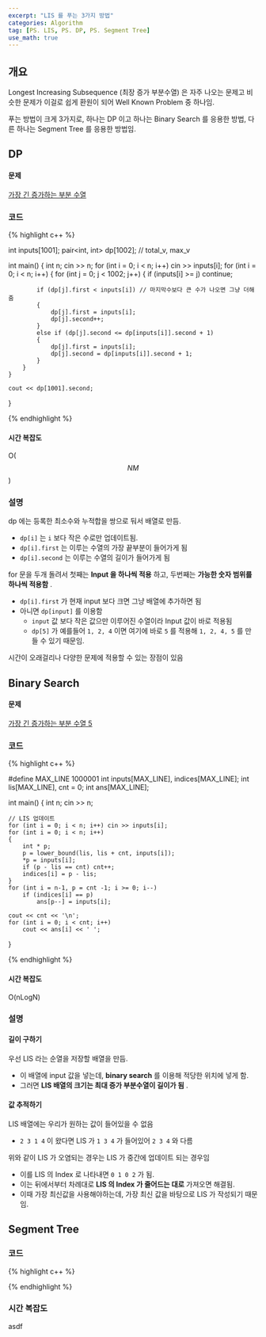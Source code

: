 ```yaml
---
excerpt: "LIS 를 푸는 3가지 방법"
categories: Algorithm
tag: [PS. LIS, PS. DP, PS. Segment Tree]
use_math: true
---
```


## 개요

Longest Increasing Subsequence (최장 증가 부분수열) 은 자주 나오는 문제고 비슷한 문제가 이걸로 쉽게 환원이 되어 Well Known Problem 중 하나임.

푸는 방법이 크게 3가지로, 하나는 DP 이고 하나는 Binary Search 를 응용한 방법, 다른 하나는 Segment Tree 를 응용한 방법임.


## DP

#### 문제

[가장 긴 증가하는 부분 수열](https://www.acmicpc.net/problem/11053)

### 코드

{% highlight c++ %}

int inputs[1001];
pair<int, int> dp[1002]; // total_v, max_v

int main()
{
	int n;
	cin >> n;
	for (int i = 0; i < n; i++) cin >> inputs[i];
	for (int i = 0; i < n; i++) 
	{
		for (int j = 0; j < 1002; j++)
		{
			if (inputs[i] >= j) continue; 

			if (dp[j].first < inputs[i]) // 마지막수보다 큰 수가 나오면 그냥 더해줌
			{
				dp[j].first = inputs[i];
				dp[j].second++;
			}
			else if (dp[j].second <= dp[inputs[i]].second + 1)
			{
				dp[j].first = inputs[i];
				dp[j].second = dp[inputs[i]].second + 1;
			}
		}
	}
	
	cout << dp[1001].second;
}

{% endhighlight %}

#### 시간 복잡도

O($$NM$$)

### 설명

dp 에는 등록한 최소수와 누적합을 쌍으로 둬서 배열로 만듬.  
+ ```dp[i]``` 는 ```i``` 보다 작은 수로만 업데이트됨.
+ ```dp[i].first``` 는 이루는 수열의 가장 끝부분이 들어가게 됨
+ ```dp[i].second``` 는 이루는 수열의 길이가 들어가게 됨

for 문을 두개 돌려서 첫째는 __Input 을 하나씩 적용__ 하고, 두번째는 __가능한 숫자 범위를 하나씩 적용함__ .
+ ```dp[i].first``` 가 현재 input 보다 크면 그냥 배열에 추가하면 됨
+ 아니면 ```dp[input]``` 를 이용함
  +  ```input``` 값 보다 작은 값으만 이루어진 수열이라 Input 값이 바로 적용됨
  + ```dp[5]``` 가 예를들어 ```1, 2, 4``` 이면 여기에 바로 ```5``` 를 적용해 ```1, 2, 4, 5``` 를 만들 수 있기 때문임.   

시간이 오래걸리나 다양한 문제에 적용할 수 있는 장점이 있음



## Binary Search

#### 문제

[가장 긴 증가하는 부분 수열 5](https://www.acmicpc.net/problem/14003) 

### 코드

{% highlight c++ %}

#define MAX_LINE 1000001
int inputs[MAX_LINE], indices[MAX_LINE];
int lis[MAX_LINE], cnt = 0;
int ans[MAX_LINE];

int main()
{
	int n;
	cin >> n;

	// LIS 업데이트
	for (int i = 0; i < n; i++) cin >> inputs[i];
	for (int i = 0; i < n; i++)
	{
		int * p;
		p = lower_bound(lis, lis + cnt, inputs[i]);
		*p = inputs[i];
		if (p - lis == cnt) cnt++;
		indices[i] = p - lis;
	}
	for (int i = n-1, p = cnt -1; i >= 0; i--)
		if (indices[i] == p)
			ans[p--] = inputs[i];
	
	cout << cnt << '\n';
	for (int i = 0; i < cnt; i++)
		cout << ans[i] << ' ';
}

{% endhighlight %}

#### 시간 복잡도

O(nLogN)

### 설명

#### 길이 구하기

우선 LIS 라는 순열을 저장할 배열을 만듬.
+ 이 배열에 input 값을 넣는데,  __binary search__ 를 이용해 적당한 위치에 넣게 함.
+ 그러면 __LIS 배열의 크기는 최대 증가 부분수열이 길이가 됨__ .

#### 값 추적하기

LIS 배열에는 우리가 원하는 값이 들어있을 수 없음
+ ```2 3 1 4``` 이 왔다면 LIS 가 ```1 3 4``` 가 들어있어 ```2 3 4``` 와 다름

위와 같이 LIS 가 오염되는 경우는 LIS 가 중간에 업데이트 되는 경우임
+ 이를 LIS 의 Index 로 나타내면 ```0 1 0 2``` 가 됨.
+ 이는 뒤에서부터 차례대로 __LIS 의 Index 가 줄어드는 대로__ 가져오면 해결됨.
+ 이때 가장 최신값을 사용해야하는데, 가장 최신 값을 바탕으로 LIS 가 작성되기 때문임.



## Segment Tree

### 코드

{% highlight c++ %}


{% endhighlight %}

### 시간 복잡도

asdf

